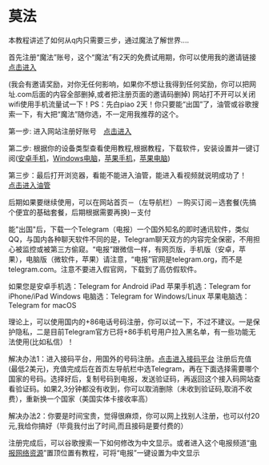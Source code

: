 # 莫法

本教程讲述了如何从q内只需要三步，通过魔法了解世界....

首先注册“魔法”账号，这个“魔法”有2天的免费试用期，你可以使用我的邀请链接[点击进入](https://board.gtk.pw/#/register?code=cUPx1St2)

(我会有邀请奖励，对你无任何影响，如果你不想让我得到任何奖励，你可以把网址.com后面的内容全部删掉,或者把注册页面的邀请码删掉) 网站打不开可以关闭wifi使用手机流量试一下！PS：先白piao 2天！你只要能“出国”了，油管或谷歌搜索一下，有大把“魔法”随你选，不一定用我推荐的这个。

第一步: 进入网站注册好账号　[点击进入](https://board.gtk.pw/#/register?code=cUPx1St2) 

第二步: 根据你的设备类型查看使用教程,根据教程，下载软件，安装设置并一键订阅([安卓手机](https://github.com/kanzhenxiang/mofa/blob/main/%E5%AE%89%E5%8D%93%E6%89%8B%E6%9C%BA%E7%AB%AFClash%E6%95%99%E7%A8%8B.md)，[Windows电脑](https://github.com/kanzhenxiang/mofa/blob/main/windows%E7%94%B5%E8%84%91%E7%AB%AFClash%E6%95%99%E7%A8%8B.md)，[苹果手机](https://github.com/kanzhenxiang/mofa/blob/main/%E8%8B%B9%E6%9E%9C%E6%89%8B%E6%9C%BA%E7%AB%AFShadowrocket%E6%95%99%E7%A8%8B.md)，[苹果电脑](https://github.com/kanzhenxiang/mofa/blob/main/%E8%8B%B9%E6%9E%9C%E7%94%B5%E8%84%91%E7%AB%AFClashX%E6%95%99%E7%A8%8B.md))

第三步：最后打开浏览器，看能不能进入油管，能进入看视频就说明成功了！ 　[点击进入油管](https://www.youtube.com/)　

后期如果要继续使用，可以在网站首页－（左导航栏）－购买订阅－选套餐(先搞个便宜的基础套餐，后期根据需要再换)－支付



能"出国"后，下载一个Telegram（电报）一个国外知名的即时通讯软件，类似QQ，与国内各种聊天软件不同的是，Telegram聊天双方的内容完全保密，不用担心被监控或被第三方偷窥。“电报”跟微信一样，有网页版，手机版（安卓，苹果），电脑版（微软件，苹果）请注意，“电报”官网是telegram.org，而不是telegram.com。注意不要进入假官网，下载到了高仿假软件。

如果您是安卓手机选：Telegram for Android iPad 苹果手机选：Telegram for iPhone/iPad Windows 电脑选：Telegram for Windows/Linux 苹果电脑选：Telegram for macOS

理论上，可以使用国内的+86电话号码注册，你可以试一下，不过不建议。一是保护隐私，二是目前Telegram官方已将+86手机号用户拉入黑名单，有一些功能无法使用(比如私信）！

解决办法1：进入接码平台，用国外的号码注册。[点击进入接码平台](https://sms-activate.org/cn#) 注册后充值(最低2美元)，充值完成后在首页左导航栏中选Telegram，再在下面选择需要哪个国家的号码。选择好后，复制号码到电报，发送验证码，再返回这个接入码网站查看验证码。如果2,3分钟都没有收到，你可以取消删除（未收到验证码,取消不收费），重新换一个国家（美国实体卡接收率高）

解决办法2：你要是时间宝贵，觉得很麻烦，你可以网上找别人注册，也可以付20元,我给你搞好（毕竟我付出了时间,而且接码是要付费的）

注册完成后，可以谷歌搜索一下如何修改为中文显示。或者进入这个电报频道“[电报网络资源](https://t.me/dbwlzy)”置顶位置有教程，可将“电报”一键设置为中文显示


